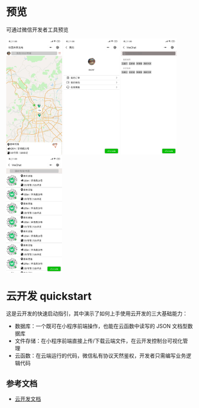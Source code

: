 # 预览
可通过微信开发者工具预览

<img src="./img/1.jpg" width = 30% height = 30%>
<img src="./img/2.png" width = 30% height = 30%>
<img src="./img/3.png" width = 30% height = 30%>
<img src="./img/4.jpg" width = 30% height = 30%>


# 云开发 quickstart

这是云开发的快速启动指引，其中演示了如何上手使用云开发的三大基础能力：

- 数据库：一个既可在小程序前端操作，也能在云函数中读写的 JSON 文档型数据库
- 文件存储：在小程序前端直接上传/下载云端文件，在云开发控制台可视化管理
- 云函数：在云端运行的代码，微信私有协议天然鉴权，开发者只需编写业务逻辑代码

## 参考文档

- [云开发文档](https://developers.weixin.qq.com/miniprogram/dev/wxcloud/basis/getting-started.html)

